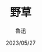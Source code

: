 ---
title: "野草"
author: '魯迅'
date: '2023/05/27'
isbn: '978-9-6204-1828-0'
imageDir: '/img/book/covers/book9.jpg'
blockquote: '「生命的泥委棄在地面上，不生喬木，只生野草，這是我的罪過。」'
---